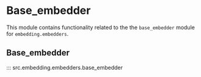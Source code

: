 # Base_embedder

This module contains functionality related to the the `base_embedder` module for `embedding.embedders`.

## Base_embedder

::: src.embedding.embedders.base_embedder

